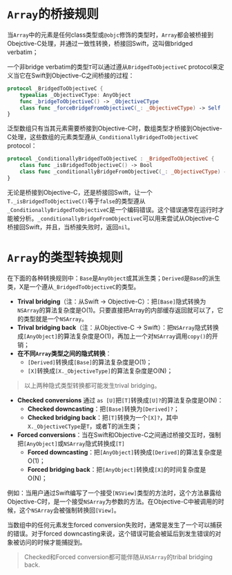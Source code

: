 # `Array`的桥接规则

当`Array`中的元素是任何class类型或`@objc`修饰的类型时，`Array`都会被桥接到Obejctive-C处理，并通过一致性转换，桥接回Swift，这叫做bridged verbatim；

一个非bridge verbatim的类型`T`可以通过遵从`BridgedToObjectiveC` protocol来定义当它在Swift到Objective-C之间桥接的过程：

```swift
protocol _BridgedToObjectiveC {
    typealias _ObjectiveCType: AnyObject
	func _bridgeToObjectiveC() -> _ObjectiveCType
	class func _forceBridgeFromObjectiveC(_: _ObjectiveCType) -> Self
}
```

泛型数组只有当其元素需要桥接到Objective-C时，数组类型才桥接到Objective-C处理，这些数组的元素类型遵从`_ConditionallyBridgedToObjectiveC` protocol：

```swift
protocol _ConditionallyBridgedToObjectiveC : _BridgedToObjectiveC {
	class func _isBridgedToObjectiveC() -> Bool
	class func _conditionallyBridgeFromObjectiveC(_: _ObjectiveCType) -> Self?
}
```

无论是桥接到Objective-C，还是桥接回Swift，让一个`T._isBridgedToObjectiveC()`等于`false`的类型遵从`_ConditionallyBridgedToObjectiveC`是一个编码错误。这个错误通常在运行时才能被分析。`_conditionallyBridgeFromObjectiveC`可以用来尝试从Objective-C桥接回Swift，并且，当桥接失败时，返回`nil`。

# `Array`的类型转换规则

在下面的各种转换规则中：`Base`是`AnyObject`或其派生类；`Derived`是`Base`的派生类，X是一个遵从`_BridgedToObjectiveC`的类型。

* **Trival bridging**（注：从Swift -> Objective-C）：把`[Base]`隐式转换为`NSArray`的算法复杂度是O(1)。只要直接把Array的内部缓存返回就可以了，它的类型就是一个`NSArray`。
* **Trival bridging back**（注：从Objective-C -> Swift）：把`NSArray`隐式转换成`[AnyObject]`的算法复杂度是O(1)，再加上一个对`NSArray`调用`copy()`的开销；
* **在不同`Array`类型之间的隐式转换**：
	* `[Derived]`转换成`[Base]`的算法复杂度是O(1)；
	* `[X]`转换成`[X._ObjectiveType]`的算法复杂度是O(N)；

> 以上两种隐式类型转换都可能发生trival bridging。
	
* **Checked conversions** 通过 `as [U]`把`[T]`转换成`[U]?`的算法复杂度是O(N)：
	* **Checked downcasting**：把`[Base]`转换为`[Derived]?`；
	* **Checked bridging back**：把`[T]`转换为一个`[X]?`，其中`X._ObjectiveCType`是`T`，或者T的派生类；
* **Forced conversions**：当在Swift和Objective-C之间通过桥接交互时，强制把`[AnyObject]`或`NSArray`隐式转换成`[T]`
	*  **Forced downcasting**：把`[AnyObject]`转换成`[Derived]`的算法复杂度是O(1)；
	* **Forced bridging back**：把`[AnyObject]`转换成`[X]`的时间复杂度是O(N)；

例如：当用户通过Swift编写了一个接受`[NSView]`类型的方法时，这个方法暴露给Objective-C时，是一个接受`NSArray`为参数的方法。在Objective-C中被调用的时候，这个`NSArray`会被强制转换回`[View]`。

当数组中的任何元素发生forced conversion失败时，通常是发生了一个可以捕获的错误。对于forced downcasting来说，这个错误可能会被延后到发生错误的对象被访问的时候才能捕捉到。

> Checked和Forced conversion都可能伴随从`NSArray`的tribal bridging back.
